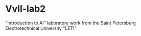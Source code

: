 # VvII-lab2
"Introduction to AI" laboratory work from the Saint Petersburg Electrotechnical University "LETI"
